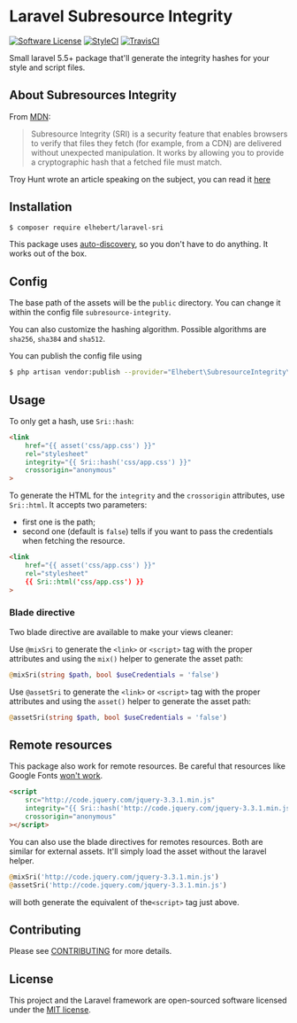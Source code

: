 # Laravel Subresource Integrity

[![Software License](https://img.shields.io/badge/license-MIT-brightgreen.svg?style=flat-square)](LICENSE.md)
[![StyleCI](https://styleci.io/repos/119791861/shield?branch=master)](https://styleci.io/repos/119791861)
[![TravisCI](https://travis-ci.org/Elhebert/laravel-sri.svg?branch=master)](https://travis-ci.org/Elhebert/laravel-sri)

Small laravel 5.5+ package that'll generate the integrity hashes for your style and script files.

## About Subresources Integrity

From [MDN](https://developer.mozilla.org/en-US/docs/Web/Security/Subresource_Integrity):
> Subresource Integrity (SRI) is a security feature that enables browsers to verify that files they fetch (for example, from a CDN) are delivered without unexpected manipulation. It works by allowing you to provide a cryptographic hash that a fetched file must match.

Troy Hunt wrote an article speaking on the subject, you can read it [here](https://www.troyhunt.com/protecting-your-embedded-content-with-subresource-integrity-sri/)

## Installation

```sh
$ composer require elhebert/laravel-sri
```

This package uses [auto-discovery](https://laravel.com/docs/5.5/packages#package-discovery), so you don't have to do anything. It works out of the box.

## Config

The base path of the assets will be the `public` directory. You can change it within the config file `subresource-integrity`.

You can also customize the hashing algorithm. Possible algorithms are `sha256`, `sha384` and `sha512`.

You can publish the config file using

```sh
$ php artisan vendor:publish --provider="Elhebert\SubresourceIntegrity\SriServiceProvider"
```

## Usage

To only get a hash, use `Sri::hash`:

```html
<link
    href="{{ asset('css/app.css') }}"
    rel="stylesheet"
    integrity="{{ Sri::hash('css/app.css') }}"
    crossorigin="anonymous"
>
```

To generate the HTML for the `integrity` and the `crossorigin` attributes, use `Sri::html`. It accepts two parameters:
- first one is the path;
- second one (default is `false`) tells if you want to pass the credentials when fetching the resource.

```html
<link
    href="{{ asset('css/app.css') }}"
    rel="stylesheet"
    {{ Sri::html('css/app.css') }}
>
```

### Blade directive

Two blade directive are available to make your views cleaner:

Use `@mixSri` to generate the `<link>` or `<script>` tag with the proper attributes and using the `mix()` helper to generate the asset path:
```php
@mixSri(string $path, bool $useCredentials = 'false')
```

Use `@assetSri` to generate the `<link>` or `<script>` tag with the proper attributes and using the `asset()` helper to generate the asset path:
```php
@assetSri(string $path, bool $useCredentials = 'false')
```

## Remote resources

This package also work for remote resources. Be careful that resources like Google Fonts [won't work](https://github.com/google/fonts/issues/473).

```html
<script
    src="http://code.jquery.com/jquery-3.3.1.min.js"
    integrity="{{ Sri::hash('http://code.jquery.com/jquery-3.3.1.min.js') }}"
    crossorigin="anonymous"
></script>
```

You can also use the blade directives for remotes resources. Both are similar for external assets. It'll simply load the asset without the laravel helper.

```php
@mixSri('http://code.jquery.com/jquery-3.3.1.min.js')
@assetSri('http://code.jquery.com/jquery-3.3.1.min.js')
```

will both generate the equivalent of the`<script>` tag just above.

## Contributing

Please see [CONTRIBUTING](CONTRIBUTING.md) for more details.

## License

This project and the Laravel framework are open-sourced software licensed under the [MIT license](http://opensource.org/licenses/MIT).
